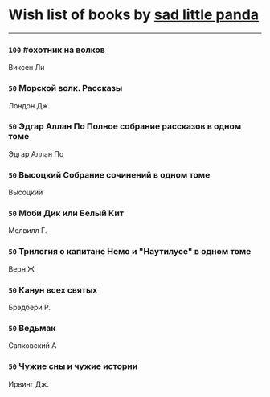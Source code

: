 # Wish list of books by [sad little panda](https://www.facebook.com/app_scoped_user_id/1882525281990290/)
---

### `100` #охотник на волков
Виксен Ли

### `50` Морской волк. Рассказы
Лондон Дж.

### `50` Эдгар Аллан По Полное собрание рассказов в одном томе
Эдгар Аллан По

### `50` Высоцкий Собрание сочинений в одном томе
Высоцкий

### `50` Моби Дик или Белый Кит
Мелвилл Г.

### `50` Трилогия о капитане Немо и "Наутилусе" в одном томе
Верн Ж

### `50` Канун всех святых
Брэдбери Р.

### `50` Ведьмак
Сапковский А

### `50` Чужие сны и чужие истории
Ирвинг Дж.

